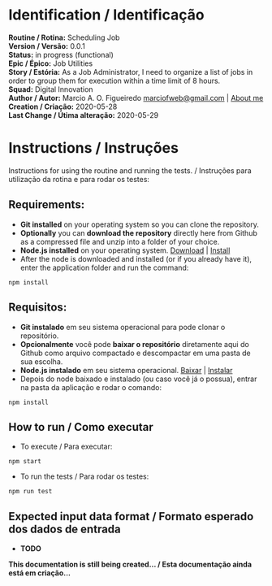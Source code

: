 # Identification / Identificação

**Routine / Rotina:** Scheduling Job  
**Version / Versão:** 0.0.1  
**Status:** in progress (functional)  
**Epic / Épico:** Job Utilities  
**Story / Estória:** As a Job Administrator, I need to organize a list of jobs in order to group them for execution within a time limit of 8 hours.  
**Squad:** Digital Innovation  
**Author / Autor:** Marcio A. O. Figueiredo <marciofweb@gmail.com> | [About me](https://www.linkedin.com/in/marciofigueiredoweb/)  
**Creation / Criação:** 2020-05-28  
**Last Change / Útima alteração:** 2020-05-29  

# Instructions / Instruções

Instructions for using the routine and running the tests. / Instruções para utilização da rotina e para rodar os testes:  

## Requirements:
- **Git installed** on your operating system so you can clone the repository.
- **Optionally** you can **download the repository** directly here from Github as a compressed file and unzip into a folder of your choice.
- **Node.js installed** on your operating system. [Download](https://nodejs.org/en/download/) | [Install](https://nodejs.org/en/download/package-manager/)
- After the node is downloaded and installed (or if you already have it), enter the application folder and run the command:
```
npm install
```

## Requisitos:
- **Git instalado** em seu sistema operacional para pode clonar o repositório.
- **Opcionalmente** você pode **baixar o repositório** diretamente aqui do Github como arquivo compactado e descompactar em uma pasta de sua escolha.
- **Node.js instalado** em seu sistema operacional. [Baixar](https://nodejs.org/en/download/) | [Instalar](https://nodejs.org/en/download/package-manager/)
- Depois do node baixado e instalado (ou caso você já o possua), entrar na pasta da aplicação e rodar o comando:
```
npm install
```

## How to run / Como executar
* To execute / Para executar:
```
npm start
```

* To run the tests / Para rodar os testes:
```
npm run test
```

## Expected input data format / Formato esperado dos dados de entrada
* **TODO**

**This documentation is still being created... / Esta documentação ainda está em criação...**  